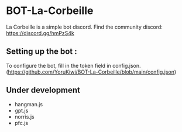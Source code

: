 # BOT-La-Corbeille
La Corbeille is a simple bot discord. Find the community discord: https://discord.gg/hmPzS4k

## Setting up the bot :
To configure the bot, fill in the token field in config.json.(https://github.com/YoruKiwi/BOT-La-Corbeille/blob/main/config.json)

## Under development
- hangman.js
- gpt.js
- norris.js
- pfc.js